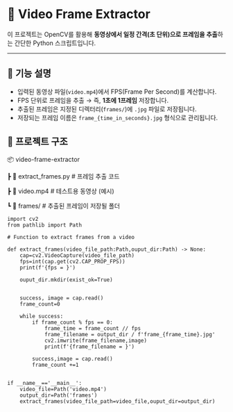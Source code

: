 # 📌 Video Frame Extractor

이 프로젝트는 OpenCV를 활용해 **동영상에서 일정 간격(초 단위)으로 프레임을 추출**하는 간단한 Python 스크립트입니다.  

---

## 🔧 기능 설명
- 입력된 동영상 파일(`video.mp4`)에서 FPS(Frame Per Second)를 계산합니다.
- FPS 단위로 프레임을 추출 → 즉, **1초에 1프레임** 저장합니다.
- 추출된 프레임은 지정된 디렉터리(`frames/`)에 `.jpg` 파일로 저장됩니다.
- 저장되는 프레임 이름은 `frame_{time_in_seconds}.jpg` 형식으로 관리됩니다.  

## 📂 프로젝트 구조
📦 video-frame-extractor

┣ 📜 extract_frames.py # 프레임 추출 코드

┣ 📜 video.mp4 # 테스트용 동영상 (예시)

┗ 📂 frames/ # 추출된 프레임이 저장될 폴더

```
import cv2
from pathlib import Path

# Function to extract frames from a video

def extract_frames(video_file_path:Path,ouput_dir:Path) -> None:
    cap=cv2.VideoCapture(video_file_path)
    fps=int(cap.get(cv2.CAP_PROP_FPS))
    print(f'{fps = }')
    
    ouput_dir.mkdir(exist_ok=True)


    success, image = cap.read()
    frame_count=0

    while success:
        if frame_count % fps == 0:
            frame_time = frame_count // fps
            frame_filename = output_dir / f'frame_{frame_time}.jpg'
            cv2.imwrite(frame_filename,image)
            print(f'{frame_filename = }')

        success,image = cap.read()
        frame_count +=1


if __name__=='__main__':
    video_file=Path('video.mp4')
    output_dir=Path('frames')
    extract_frames(video_file_path=video_file,ouput_dir=output_dir)
```
